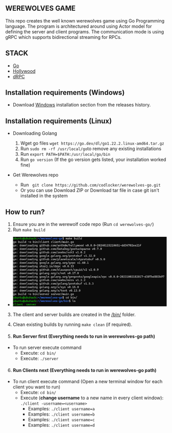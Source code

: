 ## WEREWOLVES GAME 

This repo creates the well known werewolves game using Go Programming language. The program is architectured around using Actor model for defining the server and client programs. The communication mode is using gRPC which supports bidirectional streaming for RPCs.

## STACK

- [Go](https://go.dev/)
- [Hollywood](https://github.com/anthdm/hollywood)
- [dRPC](https://github.com/storj/drpc)

## Installation requirements (Windows)
- Download [Windows](https://go.dev/dl/) installation section from the releases history.

## Installation requirements (Linux)

- Downloading Golang
  1. Wget go files ```wget https://go.dev/dl/go1.22.2.linux-amd64.tar.gz```
  2. Run ```sudo rm -rf /usr/local/go```to remove any existing installations
  3. Run ```export PATH=$PATH:/usr/local/go/bin```
  4. Run ```go version``` (If the go version gets listed, your installation worked fine)

- Get Werewolves repo
  - Run ``` git clone https://github.com/codlocker/werewolves-go.git```
  - Or you can use Download ZIP or Download tar file in case git isn't installed in the system

## How to run?
1. Ensure you are in the werewolf code repo (Run ```cd werewolves-go/```)
2. Run ```make build```
  - ![Build linux](./assets/build.png)
3. The client and server builds are created in the [/bin/](./bin/) folder.
4. Clean existing builds by running ```make clean``` (if required).

5. #### Run Server first (Everything needs to run in werewolves-go path)
  - To run server execute command
    - Execute: ```cd bin/```
    - Execute: ```./server```
6. #### Run Clients next (Everything needs to run in werewolves-go path)
  - To run client execute command (Open a new terminal window for each client you want to run)
    - Execute: ```cd bin/```
    - Execute (**change username** to a new name in every client window): ```./client -username=<username>```
      - Examples: ```./client username=a```
      - Examples: ```./client username=b```
      - Examples: ```./client username=c```
      - Examples: ```./client username=d```
